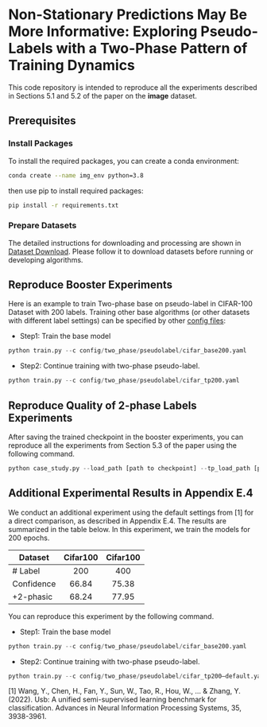 
# Non-Stationary Predictions May Be More Informative: Exploring Pseudo-Labels with a Two-Phase Pattern of Training Dynamics

This code repository is intended to reproduce all the experiments described in Sections 5.1 and 5.2 of the paper on the **image** dataset.

## Prerequisites

### Install Packages
To install the required packages, you can create a conda environment:

```sh
conda create --name img_env python=3.8
```

then use pip to install required packages:

```sh
pip install -r requirements.txt
```

### Prepare Datasets

The detailed instructions for downloading and processing are shown in [Dataset Download](./preprocess/). Please follow it to download datasets before running or developing algorithms.

## Reproduce Booster Experiments

Here is an example to train Two-phase base on pseudo-label in CIFAR-100 Dataset with 200 labels. Training other base algorithms (or other datasets with different label settings) can be specified by other [config files](./config/two_phase/):

- Step1: Train the base model
```python
python train.py --c config/two_phase/pseudolabel/cifar_base200.yaml
```
- Step2: Continue training with two-phase pseudo-label.
```python
python train.py --c config/two_phase/pseudolabel/cifar_tp200.yaml
```

## Reproduce Quality of 2-phase Labels Experiments
After saving the trained checkpoint in the booster experiments, you can reproduce all the experiments from Section 5.3 of the paper using the following command.

```python
python case_study.py --load_path [path to checkpoint] --tp_load_path [path to two-phase checkpoint] --data_dir [path to data]
```

## Additional Experimental Results in Appendix E.4
We conduct an additional experiment using the default settings from [1] for a direct comparison, as described in Appendix E.4. The results are summarized in the table below. In this experiment, we train the models for 200 epochs.

| Dataset    | Cifar100 | Cifar100 |
| ---------- | :------: | :------: |
| # Label    |   200    |   400    |
| Confidence |  66.84   |   75.38  |
| +2-phasic  |  68.24   |   77.95  |

You can reproduce this experiment by the following command.
- Step1: Train the base model
```python
python train.py --c config/two_phase/pseudolabel/cifar_base200.yaml
```
- Step2: Continue training with two-phase pseudo-label.
```python
python train.py --c config/two_phase/pseudolabel/cifar_tp200—default.yaml
```

[1] Wang, Y., Chen, H., Fan, Y., Sun, W., Tao, R., Hou, W., ... & Zhang, Y. (2022). Usb: A unified semi-supervised learning benchmark for classification. Advances in Neural Information Processing Systems, 35, 3938-3961.